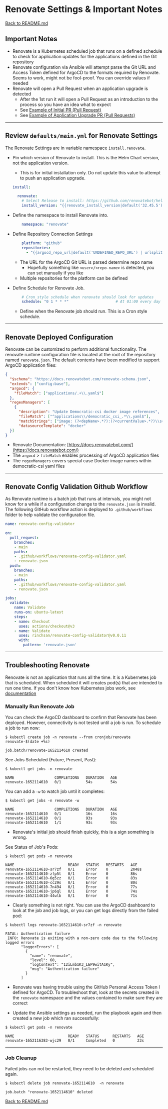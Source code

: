 # Renovate Settings & Important Notes

[Back to README.md](../README.md)

## Important Notes

* Renovate is a Kubernetes scheduled job that runs on a defined schedule to check for application updates for the applications defined in the Git repository
* Renovate configuration via Ansible will attempt parse the Git URL and Access Token defined for ArgoCD to the formats required by Renovate. Seems to work, might not be fool-proof. You can override values if needed
* Renovate will open a Pull Request when an application upgrade is detected
  * After the 1st run it will open a Pull Request as an introduction to the process so you have an idea what to expect
  * See [Example of Initial PR (Pull Request)](renovate-workflow-example.md)
  * See [Example of Application Upgrade PR (Pull Requests)](renovate-workflow-multi.md)

---

## Review `defaults/main.yml` for Renovate Settings

The Renovate Settings are in variable namespace `install.renovate`.

* Pin which version of Renovate to install.  This is the Helm Chart version, not the application version.
  * This is for initial installation only. Do not update this value to attempt to push an application upgrade.

  ```yaml
  install:

    renovate:
      # Select Release to install: https://github.com/renovatebot/helm-charts/releases
      install_version: "{{renovate_install_version|default('32.45.5')}}"
  ```

* Define the namespace to install Renovate into.

  ```yaml
      namespace: "renovate"
  ```

* Define Repository Connection Settings

  ```yaml
      platform: "github"
      repositories:
        - "{{argocd_repo_url|default('UNDEFINED_REPO_URL') | urlsplit('path') | regex_replace('^\\/|\\/$, ''') }}"    # Hopefully the <user>/<repo-name> part of URL
  ```
  
  * The URL for the ArgoCD Git URL is parsed determine repo name
    * Hopefully something like `<user>/<repo-name>` is detected, you can set manually if you like
  * Multiple repositories for the platform can be defined

* Define Schedule for Renovate Job.

  ```yaml
      # Cron style schedule when renovate should look for updates
      schedule: "0 1 * * *"                     # At 01:00 every day
  ```
  
  * Define when the Renovate job should run.  This is a Cron style schedule.

---

## Renovate Deployed Configuration

Renovate can be customized to perform additional functionality.  The renovate runtime configuration file is located at the root of the repository named `renovate.json`. The default contents have been modified to support ArgoCD application files:

```json
{
  "$schema": "https://docs.renovatebot.com/renovate-schema.json",
  "extends": ["config:base"],
  "argocd": {
  	"fileMatch": ["applications/.+\\.yaml$"]
  },
  "regexManagers": [
    {
      "description": "Update Democratic-csi docker image references",
      "fileMatch": ["^applications\\/democratic_csi_.*\\.yaml$"],
      "matchStrings": ["image: (?<depName>.*?):(?<currentValue>.*?)\\s+"],
      "datasourceTemplate": "docker"
  }]
}
```

* Renovate Documentation: [https://docs.renovatebot.com/](https://docs.renovatebot.com/)
* The `argocd` > `fileMatch` enables processing of ArgoCD application files
* The `regexManagers` covers special case Docker image names within democratic-csi yaml files

---

## Renovate Config Validation Github Workflow

As Renovate runtime is a batch job that runs at intervals, you might not know for a while if a configuration change to the `renovate.json` is invalid.  The following GitHub workflow action is deployed to `.github/workflows` folder to help validate the configuration file.

```yaml
name: renovate-config-validator

on:
  pull_request:
    branches:
    - main
    paths:
    - .github/workflows/renovate-config-validator.yaml
    - renovate.json
  push:
    branches:
    - main
    paths:
    - .github/workflows/renovate-config-validator.yaml
    - renovate.json

jobs:
  validate:
    name: Validate
    runs-on: ubuntu-latest
    steps:
    - name: Checkout
      uses: actions/checkout@v3
    - name: Validate
      uses: rinchsan/renovate-config-validator@v0.0.11
      with:
        pattern: 'renovate.json'
```

---

## Troubleshooting Renovate

Renovate is not an application that runs all the time.  It is a Kubernetes job that is scheduled.  When scheduled it will creates pod(s) that are intended to run one time.  If you don't know how Kubernetes jobs work, see [documentation](https://kubernetes.io/docs/concepts/workloads/controllers/job/)

### Manually Run Renovate Job

You can check the ArgoCD dashboard to confirm that Renovate has been deployed.  However, connectivity is not tested until a job is run.  To schedule a job to run now:

```shell
$ kubectl create job -n renovate --from cronjob/renovate renovate-$(date +%s)

job.batch/renovate-1652114610 created
```

See Jobs Scheduled (Future, Present, Past):

```shell
$ kubectl get jobs -n renovate

NAME                  COMPLETIONS   DURATION   AGE
renovate-1652114610   0/1           54s        54s
```

You can add a `-w` to watch job until it completes:

```shell
$ kubectl get jobs -n renovate -w

NAME                  COMPLETIONS   DURATION   AGE
renovate-1652114610   0/1           16s        16s
renovate-1652114610   0/1           93s        93s
renovate-1652114610   1/1           93s        93s

```

* Renovate's initial job should finish quickly, this is a sign something is wrong.

See Status of Job's Pods:

```shell
$ kubectl get pods -n renovate

NAME                        READY   STATUS   RESTARTS   AGE
renovate-1652114610-sr7zf   0/1     Error    0          2m48s
renovate-1652114610-zfp5t   0/1     Error    0          86s
renovate-1652114610-6g5zz   0/1     Error    0          83s
renovate-1652114610-cc29s   0/1     Error    0          80s
renovate-1652114610-7n494   0/1     Error    0          77s
renovate-1652114610-jp6ql   0/1     Error    0          74s
renovate-1652114610-44wlb   0/1     Error    0          71s
```

* Clearly something is not right.  You can use the ArgoCD dashboard to look at the job and job logs, or you can get logs directly from the failed pod:

```shell
$ kubectl logs renovate-1652114610-sr7zf -n renovate

FATAL: Authentication failure
 INFO: Renovate is exiting with a non-zero code due to the following logged errors
       "loggerErrors": [
         {
           "name": "renovate",
           "level": 60,
           "logContext": "12iLmb1K3_LEP9witA1Ky",
           "msg": "Authentication failure"
         }
       ]
```

* Renovate was having trouble using the GitHub Personal Access Token I defined for ArgoCD.  To troubleshoot that, look at the secrets created in the `renovate` namespace and the values contained to make sure they are correct

* Update the Ansible settings as needed, run the playbook again and then created a new job which ran successfully:

```shell
$ kubectl get pods -n renovate

NAME                        READY   STATUS      RESTARTS   AGE
renovate-1652116383-wjc29   0/1     Completed   0          23s
```

---

### Job Cleanup

Failed jobs can not be restarted, they need to be deleted and scheduled again.

```shell
$ kubectl delete job renovate-1652114610  -n renovate

job.batch "renovate-1652114610" deleted
```

[Back to README.md](../README.md)
